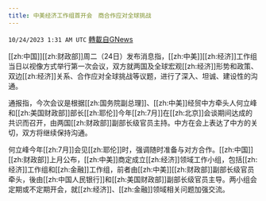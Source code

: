 ```yaml
---
title: 中美经济工作组首开会　商合作应对全球挑战
---
```

`10/24/2023 1:31 AM UTC` [轉載自GNews](https://gnews.org/articles/1872221)

[[zh:中国]][[zh:财政部]]周二（24日）发布消息指，[[zh:中美]][[zh:经济]]工作组当日以视像方式举行第一次会议，双方就两国及全球宏观[[zh:经济]]形势和政策、双边[[zh:经济]]关系、合作应对全球挑战等议题，进行了深入、坦诚、建设性的沟通。

通报指，今次会议是根据[[zh:国务院副总理]]、[[zh:中美]]经贸中方牵头人何立峰和[[zh:美国财政部]]部长[[zh:耶伦]]今年[[zh:7月]]在[[zh:北京]]会谈期间达成的共识而召开，由两国[[zh:财政部]]副部长级官员主持。中方在会上表达了中方的关切，双方将继续保持沟通。

何立峰今年[[zh:7月]]会见[[zh:耶伦]]时，强调随时准备与对方合作。[[zh:中国]][[zh:财政部]]上月公布，[[zh:中美]]商定成立[[zh:经济]]领域工作小组，包括[[zh:经济]]工作组和[[zh:金融]]工作组，前者由[[zh:中美]][[zh:财政部]]副部长级官员牵头，後由[[zh:中国人民银行]]和[[zh:美国财政部]]副部长级官员主导。两小组会定期或不定期开会，就[[zh:经济]]、[[zh:金融]]领域相关问题加强交流。

